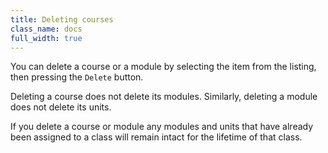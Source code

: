 ```yaml
---
title: Deleting courses
class_name: docs
full_width: true
---
```



You can delete a course or a module by selecting the item from the listing, then pressing the `Delete` button. 

Deleting a course does not delete its modules. Similarly, deleting a module does not delete its units.

If you delete a course or module any modules and units that have already been assigned to a class will remain intact for the lifetime of that class.

